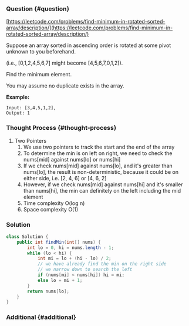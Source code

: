 ### Question {#question}

[https://leetcode.com/problems/find-minimum-in-rotated-sorted-array/description/](https://leetcode.com/problems/find-minimum-in-rotated-sorted-array/description/)

Suppose an array sorted in ascending order is rotated at some pivot unknown to you beforehand.

\(i.e.,  \[0,1,2,4,5,6,7\] might become  \[4,5,6,7,0,1,2\]\).

Find the minimum element.

You may assume no duplicate exists in the array.

**Example:**

```
Input: [3,4,5,1,2],
Output: 1
```

### Thought Process {#thought-process}

1. Two Pointers
   1. We use two pointers to track the start and the end of the array
   2. To determine the min is on left on right, we need to check the nums\[mid\] against nums\[lo\] or nums\[hi\]
   3. If we check nums\[mid\] against nums\[lo\], and it's greater than nums\[lo\], the result is non-deterministic, because it could be on either side, i.e. \[2, 4, 6\] or \[4, 6, 2\]
   4. However, if we check nums\[mid\] against nums\[hi\] and it's smaller than nums\[hi\], the min can definitely on the left including the mid element
   5. Time complexity O\(log n\)
   6. Space complexity O\(1\)

### Solution

```java
class Solution {
    public int findMin(int[] nums) {
        int lo = 0, hi = nums.length - 1;
        while (lo < hi) {
            int mi = lo + (hi - lo) / 2;
            // we have already find the min on the right side
            // we narrow down to search the left
            if (nums[mi] < nums[hi]) hi = mi;
            else lo = mi + 1;
        }
        return nums[lo];
    }
}
```

### Additional {#additional}



